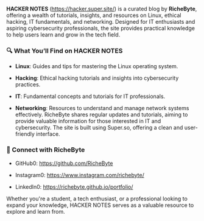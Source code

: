**HACKER NOTES** (https://hacker.super.site/) is a curated blog by **RicheByte**, offering a wealth of tutorials, insights, and resources on Linux, ethical hacking, IT fundamentals, and networking. Designed for IT enthusiasts and aspiring cybersecurity professionals, the site provides practical knowledge to help users learn and grow in the tech field.

### 🔍 What You’ll Find on HACKER NOTES

- **Linux**: Guides and tips for mastering the Linux operating system.

- **Hacking**: Ethical hacking tutorials and insights into cybersecurity practices.

- **IT**: Fundamental concepts and tutorials for IT professionals.

- **Networking**: Resources to understand and manage network systems effectively.
RicheByte shares regular updates and tutorials, aiming to provide valuable information for those interested in IT and cybersecurity. The site is built using Super.so, offering a clean and user-friendly interface.

### 📱 Connect with RicheByte

- GitHub0: https://github.com/RicheByte

- Instagram0: https://www.instagram.com/richebyte/

- LinkedIn0: https://richebyte.github.io/portfolio/
  
Whether you're a student, a tech enthusiast, or a professional looking to expand your knowledge, HACKER NOTES serves as a valuable resource to explore and learn from.
